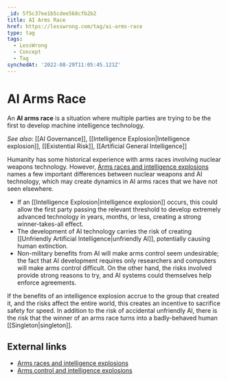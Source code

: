 ```yaml
---
_id: 5f5c37ee1b5cdee568cfb2b2
title: AI Arms Race
href: https://lesswrong.com/tag/ai-arms-race
type: tag
tags:
  - LessWrong
  - Concept
  - Tag
synchedAt: '2022-08-29T11:05:45.121Z'
---
```

# AI Arms Race

An **AI arms race** is a situation where multiple parties are trying to be the first to develop machine intelligence technology.

*See also*: [[AI Governance]], [[Intelligence Explosion|Intelligence explosion]], [[Existential Risk]], [[Artificial General Intelligence]]

Humanity has some historical experience with arms races involving nuclear weapons technology. However, [Arms races and intelligence explosions](http://singularityhypothesis.blogspot.com/2011/04/arms-races-and-intelligence-explosions.html) names a few important differences between nuclear weapons and AI technology, which may create dynamics in AI arms races that we have not seen elsewhere.

*   If an [[Intelligence Explosion|intelligence explosion]] occurs, this could allow the first party passing the relevant threshold to develop extremely advanced technology in years, months, or less, creating a strong winner-takes-all effect.
*   The development of AI technology carries the risk of creating [[Unfriendly Artificial Intelligence|unfriendly AI]], potentially causing human extinction.
*   Non-military benefits from AI will make arms control seem undesirable; the fact that AI development requires only researchers and computers will make arms control difficult. On the other hand, the risks involved provide strong reasons to try, and AI systems could themselves help enforce agreements.

If the benefits of an intelligence explosion accrue to the group that created it, and the risks affect the entire world, this creates an incentive to sacrifice safety for speed. In addition to the risk of accidental unfriendly AI, there is the risk that the winner of an arms race turns into a badly-behaved human [[Singleton|singleton]].

External links
--------------

*   [Arms races and intelligence explosions](http://singularityhypothesis.blogspot.com/2011/04/arms-races-and-intelligence-explosions.html)
*   [Arms control and intelligence explosions](http://intelligence.org/files/ArmsControl.pdf)